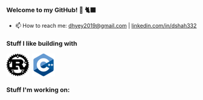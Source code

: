 ### Welcome to my GitHub! 🐢 🐈‍⬛

<!--
**dayshah/dayshah** is a ✨ _special_ ✨ repository because its `README.md` (this file) appears on your GitHub profile.

Here are some ideas to get you started:
:downarrow
- 🔭 I’m currently working on ...
- 🌱 I’m currently learning ...
- 👯 I’m looking to collaborate on ...
- 🤔 I’m looking for help with ...
- 💬 Ask me about ...
- 📫 How to reach me: dhyey2019@gmail.com / linkedin.com/in/dshah332/
- 😄 Pronouns: He / Him
- ⚡ Fun fact: ...
-->
- 📫 How to reach me: dhyey2019@gmail.com | [linkedin.com/in/dshah332](https://www.linkedin.com/in/dshah332)

### Stuff I like building with

<img src="https://github.com/devicons/devicon/blob/master/icons/rust/rust-original.svg" title="Rust" alt="Rust" width="60" height="60"/>&nbsp;
<img src="https://github.com/devicons/devicon/blob/master/icons/cplusplus/cplusplus-original.svg" title="C++" alt="C++" width="60" height="60"/>&nbsp;

### Stuff I'm working on:

